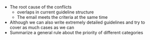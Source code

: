 - The root cause of the conflicts
	- overlaps in current guideline structure
	- The email meets the criteria at the same time
- Although we can also write extremely detailed guidelines and try to cover as much cases as we can
- Summarize a general rule about the priority of different categories